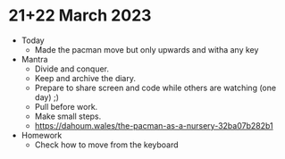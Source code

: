 # 21+22 March 2023

* Today
  * Made the pacman move but only upwards and witha any key
* Mantra
  * Divide and conquer.
  * Keep and archive the diary.
  * Prepare to share screen and code while others are watching (one day) ;)
  * Pull before work.
  * Make small steps.
  * https://dahoum.wales/the-pacman-as-a-nursery-32ba07b282b1
* Homework
  * Check how to move from the keyboard